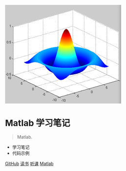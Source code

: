 ![logo](media/pic.jpg)

# Matlab 学习笔记

> Matlab.

* 学习笔记
* 代码示例


[GitHub](https://github.com/guofei9987/reading/)
[读书](http://www.guofei.site/reading/#/homepage)
[听课](http://www.guofei.site/course/#/homepage)
[Matlab](/homepage)
